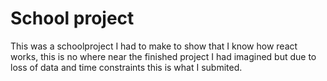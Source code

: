 # School project
This was a schoolproject I had to make to show that I know how react works, this is no where near the finished project I had imagined but due to loss of data and time constraints this is what I submited.
